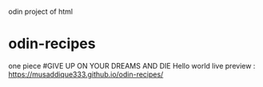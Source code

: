 odin project of html
# odin-recipes
one piece
 #GIVE UP ON YOUR DREAMS AND DIE
Hello world
live preview : https://musaddique333.github.io/odin-recipes/
